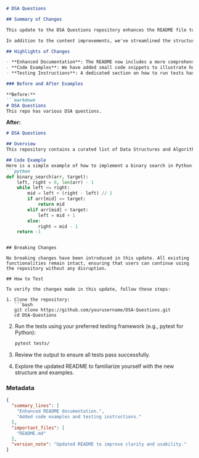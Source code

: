 ```markdown
# DSA Questions

## Summary of Changes

This update to the DSA Questions repository enhances the README file to provide clearer documentation and improve user experience. The changes focus on summarizing the project's purpose, outlining key features, and providing concise examples to help users quickly understand how to use the repository effectively. This effort aims to make the project more accessible for newcomers and facilitate better engagement with the community.

In addition to the content improvements, we've streamlined the structure of the README to ensure that the most critical information is easily discoverable. By organizing the content into distinct sections, users can quickly navigate to the relevant parts, whether they are looking for installation instructions, examples, or testing guidelines.

## Highlights of Changes

- **Enhanced Documentation**: The README now includes a more comprehensive overview of what the DSA Questions repository offers, making it easier for users to grasp its purpose and functionality.
- **Code Examples**: We have added small code snippets to illustrate how to implement various data structures and algorithms effectively, providing practical guidance.
- **Testing Instructions**: A dedicated section on how to run tests has been included, ensuring that users can verify their installations and modifications effortlessly.

### Before and After Examples

**Before:**
```markdown
# DSA Questions
This repo has various DSA questions.
```

**After:**
```markdown
# DSA Questions

## Overview
This repository contains a curated list of Data Structures and Algorithms (DSA) questions aimed at helping developers enhance their problem-solving skills.

## Code Example
Here is a simple example of how to implement a binary search in Python:
```python
def binary_search(arr, target):
    left, right = 0, len(arr) - 1
    while left <= right:
        mid = left + (right - left) // 2
        if arr[mid] == target:
            return mid
        elif arr[mid] < target:
            left = mid + 1
        else:
            right = mid - 1
    return -1
```
```

## Breaking Changes

No breaking changes have been introduced in this update. All existing functionalities remain intact, ensuring that users can continue using the repository without any disruption.

## How to Test

To verify the changes made in this update, follow these steps:

1. Clone the repository:
   ```bash
   git clone https://github.com/yourusername/DSA-Questions.git
   cd DSA-Questions
   ```

2. Run the tests using your preferred testing framework (e.g., pytest for Python):
   ```bash
   pytest tests/
   ```

3. Review the output to ensure all tests pass successfully.

4. Explore the updated README to familiarize yourself with the new structure and examples.

### Metadata
```json
{
  "summary_lines": [
    "Enhanced README documentation.",
    "Added code examples and testing instructions."
  ],
  "important_files": [
    "README.md"
  ],
  "version_note": "Updated README to improve clarity and usability."
}
```
```